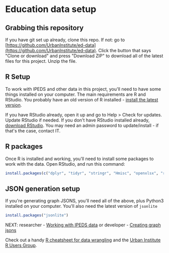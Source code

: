 # Education data setup

## Grabbing this repository
If you have git set up already, clone this repo. If not: go to [https://github.com/UrbanInstitute/ed-data](https://github.com/UrbanInstitute/ed-data). Click the button that says "Clone or download" and press "Download ZIP" to download all of the latest files for this project. Unzip the file.

## R Setup
To work with IPEDS and other data in this project, you'll need to have some things installed on your computer. The main requirements are R and RStudio. You probably have an old version of R installed - [install the latest version](https://www.r-project.org/).

If you have RStudio already, open it up and go to Help > Check for updates. Update RStudio if needed. If you don't have RStudio installed already, [download RStudio](https://www.rstudio.com/products/rstudio/download3/). You may need an admin password to update/install - if that's the case, contact IT.

## R packages
Once R is installed and working, you'll need to install some packages to work with the data. 
Open RStudio, and run this command:

```R
install.packages(c("dplyr", "tidyr", "stringr", "Hmisc", "openxlsx", "readxl"))
```

## JSON generation setup
If you're generating graph JSONS, you'll need all of the above, plus Python3 installed on your computer. You'll also need the latest version of `jsonlite`

```R
install.packages("jsonlite")
```

NEXT: researcher - [Working with IPEDS data](ipedsdata.md) or developer - [Creating graph jsons](graphcreation.md)

Check out a handy [R cheatsheet for data wrangling](https://www.rstudio.com/wp-content/uploads/2015/02/data-wrangling-cheatsheet.pdf) and the [Urban Institute R Users Group](https://github.com/UrbanInstitute/R-Trainings).
